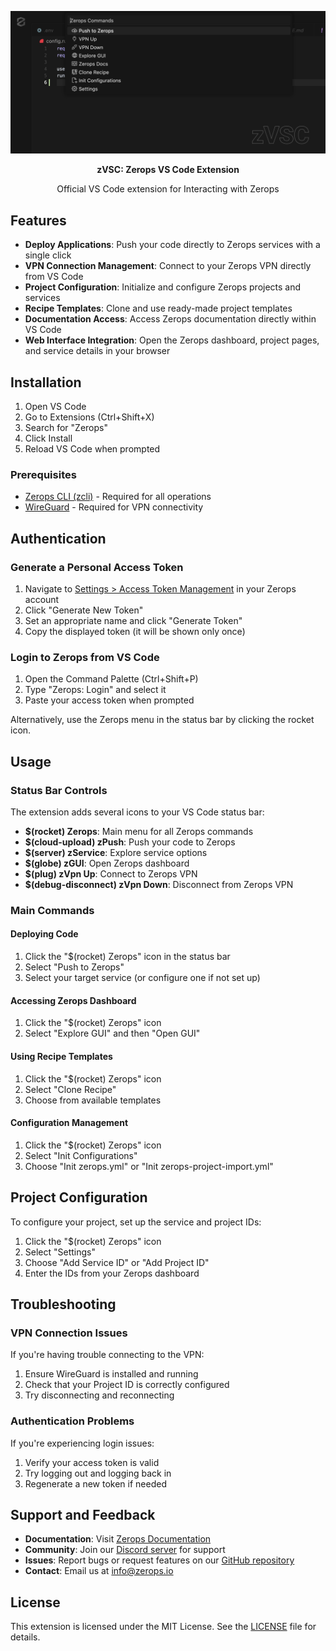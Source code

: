 <p align="center">
  <img src="resources/banner.png" alt="Zerops Logo">
</p>

<p align="center">
  <b>zVSC: Zerops VS Code Extension</b>
</p>
<p align="center">Official VS Code extension for Interacting with Zerops</p>

<!-- <p align="center">
  <a href="https://marketplace.visualstudio.com/items?itemName=Zerops.zvsc">
    <img src="https://img.shields.io/visual-studio-marketplace/v/Zerops.zvsc" alt="Visual Studio Marketplace Version">
  </a>
  <a href="https://marketplace.visualstudio.com/items?itemName=Zerops.zvsc">
    <img src="https://img.shields.io/visual-studio-marketplace/d/Zerops.zvsc" alt="Visual Studio Marketplace Downloads">
  </a>
  <a href="https://marketplace.visualstudio.com/items?itemName=Zerops.zvsc">
    <img src="https://img.shields.io/visual-studio-marketplace/r/Zerops.zvsc" alt="Visual Studio Marketplace Rating">
  </a>
  <a href="https://github.com/zeropsio/zVsc-main/blob/main/LICENSE">
    <img src="https://img.shields.io/github/license/zeropsio/zVsc-main" alt="License">
  </a>
</p> -->

## Features

- **Deploy Applications**: Push your code directly to Zerops services with a single click
- **VPN Connection Management**: Connect to your Zerops VPN directly from VS Code
- **Project Configuration**: Initialize and configure Zerops projects and services
- **Recipe Templates**: Clone and use ready-made project templates
- **Documentation Access**: Access Zerops documentation directly within VS Code
- **Web Interface Integration**: Open the Zerops dashboard, project pages, and service details in your browser

## Installation

1. Open VS Code
2. Go to Extensions (Ctrl+Shift+X)
3. Search for "Zerops"
4. Click Install
5. Reload VS Code when prompted

### Prerequisites

- [Zerops CLI (zcli)](https://docs.zerops.io/references/zcli) - Required for all operations
- [WireGuard](https://www.wireguard.com/install/) - Required for VPN connectivity

## Authentication

### Generate a Personal Access Token

1. Navigate to [Settings > Access Token Management](https://app.zerops.io/settings/access-token-management) in your Zerops account
2. Click "Generate New Token"
3. Set an appropriate name and click "Generate Token"
4. Copy the displayed token (it will be shown only once)

### Login to Zerops from VS Code

1. Open the Command Palette (Ctrl+Shift+P)
2. Type "Zerops: Login" and select it
3. Paste your access token when prompted
   
Alternatively, use the Zerops menu in the status bar by clicking the rocket icon.

## Usage

### Status Bar Controls

The extension adds several icons to your VS Code status bar:

- **$(rocket) Zerops**: Main menu for all Zerops commands
- **$(cloud-upload) zPush**: Push your code to Zerops
- **$(server) zService**: Explore service options
- **$(globe) zGUI**: Open Zerops dashboard
- **$(plug) zVpn Up**: Connect to Zerops VPN
- **$(debug-disconnect) zVpn Down**: Disconnect from Zerops VPN

### Main Commands

#### Deploying Code

1. Click the "$(rocket) Zerops" icon in the status bar
2. Select "Push to Zerops"
3. Select your target service (or configure one if not set up)

#### Accessing Zerops Dashboard

1. Click the "$(rocket) Zerops" icon
2. Select "Explore GUI" and then "Open GUI"

#### Using Recipe Templates

1. Click the "$(rocket) Zerops" icon
2. Select "Clone Recipe"
3. Choose from available templates

#### Configuration Management

1. Click the "$(rocket) Zerops" icon
2. Select "Init Configurations"
3. Choose "Init zerops.yml" or "Init zerops-project-import.yml"

## Project Configuration

To configure your project, set up the service and project IDs:

1. Click the "$(rocket) Zerops" icon
2. Select "Settings"
3. Choose "Add Service ID" or "Add Project ID"
4. Enter the IDs from your Zerops dashboard

## Troubleshooting

### VPN Connection Issues

If you're having trouble connecting to the VPN:
1. Ensure WireGuard is installed and running
2. Check that your Project ID is correctly configured
3. Try disconnecting and reconnecting

### Authentication Problems

If you're experiencing login issues:
1. Verify your access token is valid
2. Try logging out and logging back in
3. Regenerate a new token if needed

## Support and Feedback

- **Documentation**: Visit [Zerops Documentation](https://docs.zerops.io)
- **Community**: Join our [Discord server](https://discord.gg/zerops) for support
- **Issues**: Report bugs or request features on our [GitHub repository](https://github.com/zeropsio/zVsc-main/issues)
- **Contact**: Email us at [info@zerops.io](mailto:info@zerops.io)

## License

This extension is licensed under the MIT License. See the [LICENSE](LICENSE) file for details.